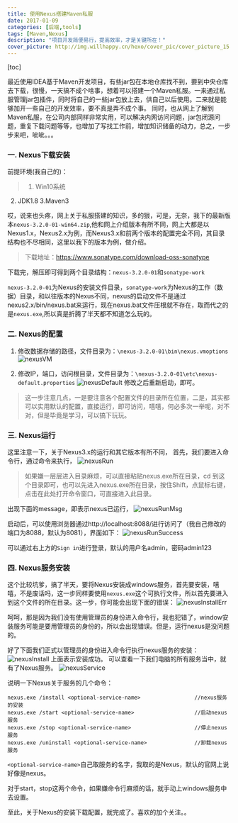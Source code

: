 ```yaml
---
title: 使用Nexus搭建Maven私服
date: 2017-01-09
categories: [后端,tools]
tags: [Maven,Nexus]
description: "项目开发简便易行，提高效率，才是关键所在！"
cover_picture: http://img.willhappy.cn/hexo/cover_pic/cover_picture_15.jpg
---
```

<!--more-->


[toc]


最近使用IDEA基于Maven开发项目，有些jar包在本地仓库找不到，要到中央仓库去下载，很慢，一天搞不成个啥事，想着可以搭建一个Maven私服。一来通过私服管理jar包插件，同时将自己的一些jar包放上去，供自己以后使用。二来就是能够加开一些自己的开发效率，要不真是弄不成个事。
同时，也从网上了解到Maven私服，在公司内部同样非常实用，可以解决内网访问问题，jar包闭源问题，重复下载问题等等，也增加了写找工作前，增加知识储备的动力，总之，一步步来吧，呲呲。。。

### 一. Nexus下载安装

前提环境(我自己的)：
> 1. Win10系统
2. JDK1.8
3.Maven3

哎，说来也头疼，网上关于私服搭建的知识，多的狠，可是，无奈，我下的最新版本`nexus-3.2.0-01-win64.zip`,他和网上介绍版本有所不同，网上大都是以Nexus1.x，Nexus2.x为例，而Nexus3.x和前两个版本的配置完全不同，其目录结构也不尽相同，这里以我下的版本为例，做介绍。
> 下载地址：https://www.sonatype.com/download-oss-sonatype

下载完，解压即可得到两个目录结构：`nexus-3.2.0-01`和`sonatype-work`

`nexus-3.2.0-01`为Nexus的安装文件目录，`sonatype-work`为Nexus的工作（数据）目录，和以往版本的Nexus不同，nexus的启动文件不是通过nexus2.x/bin/nexus.bat来运行，现在nexus.bat文件压根就不存在，取而代之的是`nexus.exe`,所以真是折腾了半天都不知道怎么玩的。

### 二. Nexus的配置

1. 修改数据存储的路径，文件目录为：`\nexus-3.2.0-01\bin\nexus.vmoptions`
![nexusVM][1]

2. 修改IP，端口，访问根目录，文件目录为：`\nexus-3.2.0-01\etc\nexus-default.properties`
![nexusDefault][2]
修改之后重新启动，即可。

> 这一步注意几点，一是要注意各个配置文件的目录所在位置，二是，其实都可以实用默认的配置，直接运行，即可访问，嘻嘻，何必多次一举呢，对不对，但是毕竟是学习，可以搞下玩玩。


### 三. Nexus运行

这里注意一下，关于Nexus3.x的运行和其它版本有所不同，
首先，我们要进入命令行，通过命令来执行，
![nexusRun][3]

> 如果嫌一层层进入目录麻烦，可以直接粘贴nexus.exe所在目录，cd 到这个目录即可，也可以先进入nexus.exe所在目录，按住Shift，点鼠标右键，点击在此处打开命令窗口，可直接进入此目录。

出现下面的message，即表示nexus已运行，
![nexusRunMsg][4]

启动后，可以使用浏览器通过http://localhost:8088/进行访问了（我自己修改的端口为8088，默认为8081），界面如下：
![nexusRunSuccess][5]

可以通过右上方的`Sign in`进行登录，默认的用户名admin，密码admin123

### 四. Nexus服务安装

这个比较坑爹，搞了半天，要将Nexus安装成windows服务，首先要安装，嘻嘻，不是废话吗，这一步同样要使用`nexus.exe`这个可执行文件，所以首先要进入到这个文件的所在目录。这一步，你可能会出现下面的错误：
![nexusInstallErr][6]

呵呵，那是因为我们没有使用管理员的身份进入命令行，我也犯错了，window安装服务可能是要用管理员的身份的，所以会出现错误。但是，运行nexus是没问题的。

好了下面我们正式以管理员的身份进入命令行执行nexus服务的安装：
![nexusInstall][7]
上面表示安装成功。
可以查看一下我们电脑的所有服务当中，就有了Nexus服务。
![nexusService][8]

说明一下Nexus关于服务的几个命令：
```
nexus.exe /install <optional-service-name>                 //nexus服务的安装
nexus.exe /start <optional-service-name>                   //启动nexus服务
nexus.exe /stop <optional-service-name>                    //停止nexus服务
nexus.exe /uninstall <optional-service-name>               //卸载nexus服务
```
`<optional-service-name>`自己取服务的名字，我取的是Nexus，默认的官网上说好像是nexus。

对于start，stop这两个命令，如果嫌命令行麻烦的话，就手动上windows服务中去设置。

至此，关于Nexus的安装下载配置，就完成了。喜欢的加个关注。。



[1]: http://img.willhappy.cn/18-5-3/82143841.jpg
[2]: http://img.willhappy.cn/18-5-3/76009019.jpg
[3]: http://img.willhappy.cn/18-5-3/18684870.jpg
[4]: http://img.willhappy.cn/18-5-3/36501013.jpg
[5]: http://img.willhappy.cn/18-5-3/21550891.jpg
[6]: http://img.willhappy.cn/18-5-3/24542909.jpg
[7]: http://img.willhappy.cn/18-5-3/96087556.jpg
[8]: http://img.willhappy.cn/18-5-3/21636262.jpg




